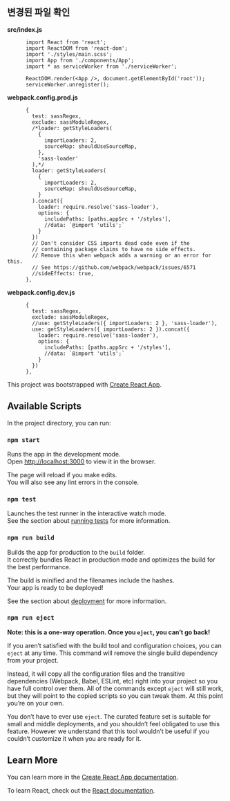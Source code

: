 ## 변경된 파일 확인

**src/index.js**

          import React from 'react';
          import ReactDOM from 'react-dom';
          import './styles/main.scss';
          import App from './components/App';
          import * as serviceWorker from './serviceWorker';
          
          ReactDOM.render(<App />, document.getElementById('root'));
          serviceWorker.unregister();

**webpack.config.prod.js**

          {  
            test: sassRegex,
            exclude: sassModuleRegex,
            /*loader: getStyleLoaders(
              {
                importLoaders: 2,
                sourceMap: shouldUseSourceMap,
              },
              'sass-loader'
            ),*/
            loader: getStyleLoaders(
              {
                importLoaders: 2,
                sourceMap: shouldUseSourceMap,
              }
            ).concat({
              loader: require.resolve('sass-loader'),
              options: {
                includePaths: [paths.appSrc + '/styles'],
                //data: `@import 'utils';`
              }
            })
            // Don't consider CSS imports dead code even if the
            // containing package claims to have no side effects.
            // Remove this when webpack adds a warning or an error for this.
            // See https://github.com/webpack/webpack/issues/6571
            //sideEffects: true,
          },

**webpack.config.dev.js**

          {  
            test: sassRegex,
            exclude: sassModuleRegex,
            //use: getStyleLoaders({ importLoaders: 2 }, 'sass-loader'),
            use: getStyleLoaders({ importLoaders: 2 }).concat({
              loader: require.resolve('sass-loader'),
              options: {
                includePaths: [paths.appSrc + '/styles'],
                //data: `@import 'utils';`
              }
            })
          },

This project was bootstrapped with [Create React App](https://github.com/facebook/create-react-app).

## Available Scripts

In the project directory, you can run:

### `npm start`

Runs the app in the development mode.<br>
Open [http://localhost:3000](http://localhost:3000) to view it in the browser.

The page will reload if you make edits.<br>
You will also see any lint errors in the console.

### `npm test`

Launches the test runner in the interactive watch mode.<br>
See the section about [running tests](https://facebook.github.io/create-react-app/docs/running-tests) for more information.

### `npm run build`

Builds the app for production to the `build` folder.<br>
It correctly bundles React in production mode and optimizes the build for the best performance.

The build is minified and the filenames include the hashes.<br>
Your app is ready to be deployed!

See the section about [deployment](https://facebook.github.io/create-react-app/docs/deployment) for more information.

### `npm run eject`

**Note: this is a one-way operation. Once you `eject`, you can’t go back!**

If you aren’t satisfied with the build tool and configuration choices, you can `eject` at any time. This command will remove the single build dependency from your project.

Instead, it will copy all the configuration files and the transitive dependencies (Webpack, Babel, ESLint, etc) right into your project so you have full control over them. All of the commands except `eject` will still work, but they will point to the copied scripts so you can tweak them. At this point you’re on your own.

You don’t have to ever use `eject`. The curated feature set is suitable for small and middle deployments, and you shouldn’t feel obligated to use this feature. However we understand that this tool wouldn’t be useful if you couldn’t customize it when you are ready for it.

## Learn More

You can learn more in the [Create React App documentation](https://facebook.github.io/create-react-app/docs/getting-started).

To learn React, check out the [React documentation](https://reactjs.org/).
